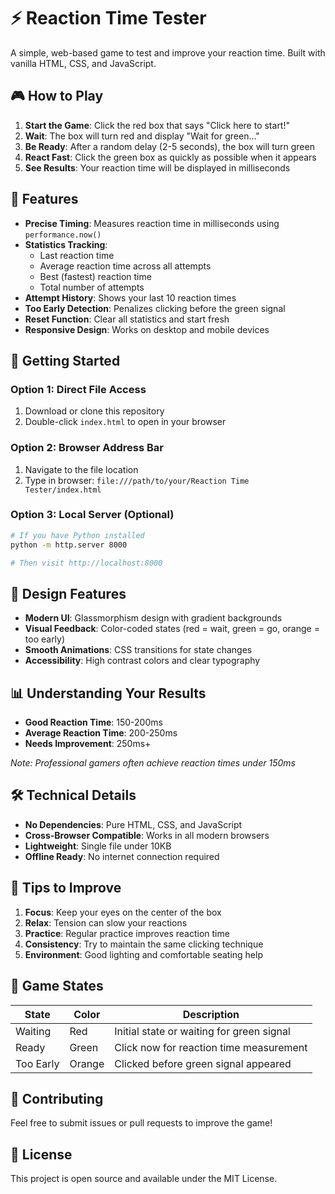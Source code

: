 # ⚡ Reaction Time Tester

A simple, web-based game to test and improve your reaction time. Built with vanilla HTML, CSS, and JavaScript.

## 🎮 How to Play

1. **Start the Game**: Click the red box that says "Click here to start!"
2. **Wait**: The box will turn red and display "Wait for green..."
3. **Be Ready**: After a random delay (2-5 seconds), the box will turn green
4. **React Fast**: Click the green box as quickly as possible when it appears
5. **See Results**: Your reaction time will be displayed in milliseconds

## 🚀 Features

- **Precise Timing**: Measures reaction time in milliseconds using `performance.now()`
- **Statistics Tracking**: 
  - Last reaction time
  - Average reaction time across all attempts
  - Best (fastest) reaction time
  - Total number of attempts
- **Attempt History**: Shows your last 10 reaction times
- **Too Early Detection**: Penalizes clicking before the green signal
- **Reset Function**: Clear all statistics and start fresh
- **Responsive Design**: Works on desktop and mobile devices

## 🎯 Getting Started

### Option 1: Direct File Access
1. Download or clone this repository
2. Double-click `index.html` to open in your browser

### Option 2: Browser Address Bar
1. Navigate to the file location
2. Type in browser: `file:///path/to/your/Reaction Time Tester/index.html`

### Option 3: Local Server (Optional)
```bash
# If you have Python installed
python -m http.server 8000

# Then visit http://localhost:8000
```

## 🎨 Design Features

- **Modern UI**: Glassmorphism design with gradient backgrounds
- **Visual Feedback**: Color-coded states (red = wait, green = go, orange = too early)
- **Smooth Animations**: CSS transitions for state changes
- **Accessibility**: High contrast colors and clear typography

## 📊 Understanding Your Results

- **Good Reaction Time**: 150-200ms
- **Average Reaction Time**: 200-250ms
- **Needs Improvement**: 250ms+

*Note: Professional gamers often achieve reaction times under 150ms*

## 🛠️ Technical Details

- **No Dependencies**: Pure HTML, CSS, and JavaScript
- **Cross-Browser Compatible**: Works in all modern browsers
- **Lightweight**: Single file under 10KB
- **Offline Ready**: No internet connection required

## 🎯 Tips to Improve

1. **Focus**: Keep your eyes on the center of the box
2. **Relax**: Tension can slow your reactions
3. **Practice**: Regular practice improves reaction time
4. **Consistency**: Try to maintain the same clicking technique
5. **Environment**: Good lighting and comfortable seating help

## 📝 Game States

| State | Color | Description |
|-------|-------|-------------|
| Waiting | Red | Initial state or waiting for green signal |
| Ready | Green | Click now for reaction time measurement |
| Too Early | Orange | Clicked before green signal appeared |

## 🤝 Contributing

Feel free to submit issues or pull requests to improve the game!

## 📄 License

This project is open source and available under the MIT License.
